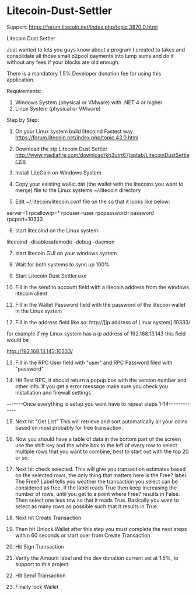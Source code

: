 Litecoin-Dust-Settler
=====================

Support: https://forum.litecoin.net/index.php/topic,3870.0.html

Litecoin Dust Settler

Just wanted to lets you guys know about a program I created to takes and consolidate all those small p2pool payments into lump sums and do it without any fees if your blocks are old enough.

There is a mandatory 1.5% Developer donation fee for using this application.

Requirements:
1) Windows System (physical or VMware) with .NET 4 or higher
2) Linux System (physical or VMware)

Step by Step:

1) On your Linux system build litecoind 
              Fastest way : https://forum.litecoin.net/index.php/topic,43.0.html

2) Download the zip Litecoin Dust Settler 
              http://www.mediafire.com/download/kh3utrt67japtab/LitecoinDustSettler.zip

3) Install LiteCoin on Windows System

4) Copy your existing wallet.dat (the wallet with the litecoins you want to merge) file to the Linux systems ~/.litecoin directory

5) Edit ~/.litecoin/litecoin.conf file on the so that it looks like below:

server=1
rpcallowip=*
rpcuser=user
rpcpassword=password
rpcport=10333

6) start litecoind on the Linux system:

litecoind -disablesafemode -debug -daemon

7) start litecoin GUI on your windows system

8) Wait for both systems to sync up 100%

9) Start Litecoin Dust Settler.exe

10) Fill in the send to account field with a litecoin address from the windows litecoin client

11) Fill in the Wallet Password field with the password of the litecoin wallet in the Linux system

12) Fill in the address field like so:
http://[ip address of Linux system]:10333/

for example if my Linux system has a ip address of 192.168.13.143 this field would be

http://192.168.13.143:10333/

13) Fill in the RPC User field with "user" and RPC Password filed with "password"

14) Hit Test RPC, it should return a popup box with the version number and other info. If you get a error message make sure you check you installation and firewall settings

-------Once everything is setup you wont have to repeat steps 1-14-------------

15) Next hit "Get List" This will retrieve and sort automatically all your coins based on most probably for free transaction.

16) Now you should have a table of data in the bottom part of the screen use the shift key and the white box to the left of every row to select multiple rows that you want to combine, best to start out with the top 20 or so.

17) Next hit check selected. This will give you transaction estimates based on the selected rows, the only thing that matters here is the Free? label. The Free? Label tells you weather the transaction you select can be considered as free. If the label reads True then keep increasing the number of rows, until you get to a point where Free? results in False. Then select one less row so that it reads True. Basically you want to select as many rows as possible such that it results in True.

18) Next hit Create Transaction

19) Then hit Unlock Wallet after this step you must complete the next steps within 60 seconds or start over from Create Transaction

20) Hit Sign Transaction

21) Verify the Amount label and the dev donation current set at 1.5%, to support to this project.

22) Hit Send Transaction 

23) Finally lock Wallet
